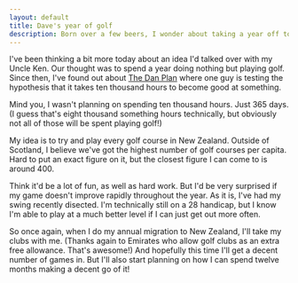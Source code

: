 ```yaml
---
layout: default
title: Dave's year of golf
description: Born over a few beers, I wonder about taking a year off to play golf. Sounds like fun!
---
```

I've been thinking a bit more today about an idea I'd talked over with my Uncle Ken. Our thought was to spend a year doing nothing but playing golf. Since then, I've found out about [The Dan Plan](http://thedanplan.com) where one guy is testing the hypothesis that it takes ten thousand hours to become good at something.

Mind you, I wasn't planning on spending ten thousand hours. Just 365 days. (I guess that's eight thousand something hours technically, but obviously not all of those will be spent playing golf!)

My idea is to try and play every golf course in New Zealand. Outside of Scotland, I believe we've got the highest number of golf courses per capita. Hard to put an exact figure on it, but the closest figure I can come to is around 400.

Think it'd be a lot of fun, as well as hard work. But I'd be very surprised if my game doesn't improve rapidly throughout the year. As it is, I've had my swing recently disected. I'm technically still on a 28 handicap, but I know I'm able to play at a much better level if I can just get out more often.

So once again, when I do my annual migration to New Zealand, I'll take my clubs with me. (Thanks again to Emirates who allow golf clubs as an extra free allowance. That's awesome!) And hopefully this time I'll get a decent number of games in. But I'll also start planning on how I can spend twelve months making a decent go of it!